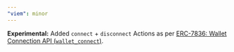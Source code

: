 ```yaml
---
"viem": minor
---
```


**Experimental:** Added `connect` + `disconnect` Actions as per [ERC-7836: Wallet Connection API (`wallet_connect`)](https://github.com/ethereum/ERCs/pull/779).
